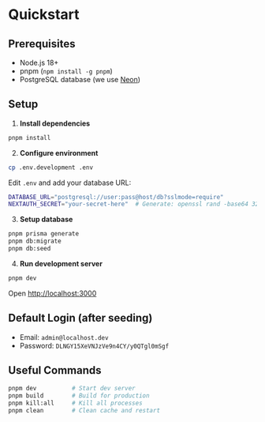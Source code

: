 # Quickstart

## Prerequisites
- Node.js 18+
- pnpm (`npm install -g pnpm`)
- PostgreSQL database (we use [Neon](https://neon.tech))

## Setup

1. **Install dependencies**
```bash
pnpm install
```

2. **Configure environment**
```bash
cp .env.development .env
```

Edit `.env` and add your database URL:
```bash
DATABASE_URL="postgresql://user:pass@host/db?sslmode=require"
NEXTAUTH_SECRET="your-secret-here"  # Generate: openssl rand -base64 32
```

3. **Setup database**
```bash
pnpm prisma generate
pnpm db:migrate
pnpm db:seed
```

4. **Run development server**
```bash
pnpm dev
```

Open [http://localhost:3000](http://localhost:3000)

## Default Login (after seeding)
- Email: `admin@localhost.dev`
- Password: `DLNGY15XeVNJzVe9n4CY/y0QTgl0mSgf`

## Useful Commands
```bash
pnpm dev          # Start dev server
pnpm build        # Build for production
pnpm kill:all     # Kill all processes
pnpm clean        # Clean cache and restart
```
